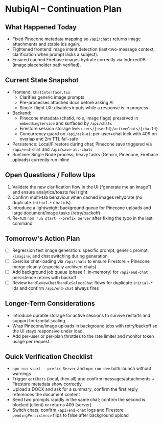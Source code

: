 # NubiqAI – Continuation Plan

## What Happened Today
- Fixed Pinecone metadata mapping so `/api/chats` returns image attachments and stable ids again.
- Tightened frontend image intent detection (last-two-message context, clarification when prompt lacks a subject).
- Ensured cached Firebase images hydrate correctly via IndexedDB (image placeholder path verified).

## Current State Snapshot
- Frontend: `ChatInterface.tsx`
	- Clarifies generic image prompts
	- Pre-processes attached docs before asking AI
	- Single-flight UX: disables inputs while a response is in progress
- Backend:
	- Pinecone metadata (chatId, role, image flags) preserved in `embeddingService` and surfaced by `/api/chats`
	- Firestore session storage live: `users/{userId}/activeChats/{chatId}`
	- Concurrency guard on `/api/ask-ai`: per-user+chat lock with 409 on overlap and 2m TTL fail-safe
- Persistence: Local/Firestore during chat; Pinecone save triggered via `/api/end-chat` and `/api/save-all-chats`
- Runtime: Single Node process; heavy tasks (Gemini, Pinecone, Firebase uploads) currently run inline

## Open Questions / Follow Ups
1. Validate the new clarification flow in the UI (“generate me an image”) and ensure analytics/toasts feel right.
2. Confirm multi-tab behaviour when cached images rehydrate (no duplicate `initial-*` chat ids).
3. Introduce a lightweight background queue for Pinecone uploads and large document/image tasks (retry/backoff)
4. Re-run `npm run start --prefix Server` after fixing the typo in the last command

## Tomorrow's Action Plan
- [ ] Regression test image generation: specific prompt, generic prompt, `/imagine`, and chat switching during generation
- [ ] Exercise chat-loading via `/api/chats` to ensure Firestore + Pinecone merge cleanly (especially archived chats)
- [ ] Add background job queue (phase 1: in-memory) for `/api/end-chat` persistence retries with backoff
- [ ] Review `handleNewChat`/`handleSelectChat` flows for duplicate `initial-*` ids and confirm `/api/end-chat` always fires

## Longer-Term Considerations
- Introduce durable storage for active sessions to survive restarts and support horizontal scaling.
- Wrap Pinecone/image uploads in background jobs with retry/backoff so the UI stays responsive under load.
- Add per-user or per-plan throttles to the rate limiter and monitor token usage per request.

## Quick Verification Checklist
- `npm run start --prefix Server` and `npm run dev` both launch without warnings
- Trigger `getChats` (local, then all) and confirm messages/attachments + Firestore metadata show correctly
- Upload a DOCX and ask for a summary; confirm the first reply references the document content
- Send two prompts rapidly in the same chat; confirm the second is blocked (client) or returns 409 (server)
- Switch chats; confirm `/api/end-chat` logs and Firestore `pendingPersistence` flips to false after background upload
